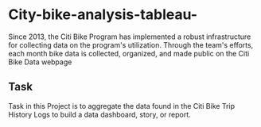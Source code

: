 # City-bike-analysis-tableau-
Since 2013, the Citi Bike Program has implemented a robust infrastructure for collecting data on the program's utilization.
Through the team's efforts, each month bike data is collected, organized, and made public on the Citi Bike Data webpage

## Task

Task in this Project is to aggregate the data found in the Citi Bike Trip History Logs to build a data dashboard, story, or report.
